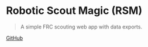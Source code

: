 # Robotic Scout Magic (RSM)

> A simple FRC scouting web app with data exports.

[GitHub](https://github.com/WeAreDevs/robotic-scout-magic/)
